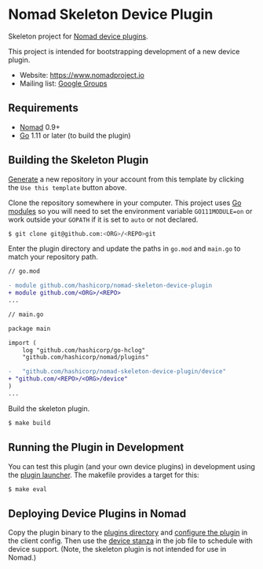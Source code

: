 Nomad Skeleton Device Plugin
==================

Skeleton project for [Nomad device plugins](https://www.nomadproject.io/docs/internals/plugins/devices.html).

This project is intended for bootstrapping development of a new device plugin.

- Website: https://www.nomadproject.io
- Mailing list: [Google Groups](http://groups.google.com/group/nomad-tool)

Requirements
------------

- [Nomad](https://www.nomadproject.io/downloads.html) 0.9+
- [Go](https://golang.org/doc/install) 1.11 or later (to build the plugin)

Building the Skeleton Plugin
---------------------
[Generate](https://github.com/hashicorp/nomad-skeleton-device-plugin/generate)
a new repository in your account from this template by clicking the `Use this
template` button above.

Clone the repository somewhere in your computer. This project uses
[Go modules](https://blog.golang.org/using-go-modules) so you will need to set
the environment variable `GO111MODULE=on` or work outside your `GOPATH` if it
is set to `auto` or not declared.

```sh
$ git clone git@github.com:<ORG>/<REPO>git
```

Enter the plugin directory and update the paths in `go.mod` and `main.go` to
match your repository path.

```diff
// go.mod

- module github.com/hashicorp/nomad-skeleton-device-plugin
+ module github.com/<ORG>/<REPO>
...
```

```diff
// main.go

package main

import (
	log "github.com/hashicorp/go-hclog"
	"github.com/hashicorp/nomad/plugins"

-	"github.com/hashicorp/nomad-skeleton-device-plugin/device"
+ "github.com/<REPO>/<ORG>/device"
)
...
```

Build the skeleton plugin.

```sh
$ make build
```

Running the Plugin in Development
---------------------

You can test this plugin (and your own device plugins) in development using the
[plugin launcher](https://github.com/hashicorp/nomad/tree/master/plugins/shared/cmd/launcher). The makefile provides
a target for this:

```sh
$ make eval
```

Deploying Device Plugins in Nomad
----------------------

Copy the plugin binary to the
[plugins directory](https://www.nomadproject.io/docs/configuration/index.html#plugin_dir) and
[configure the plugin](https://www.nomadproject.io/docs/configuration/plugin.html) in the client config. Then use the
[device stanza](https://www.nomadproject.io/docs/job-specification/device.html) in the job file to schedule with
device support. (Note, the skeleton plugin is not intended for use in Nomad.)
